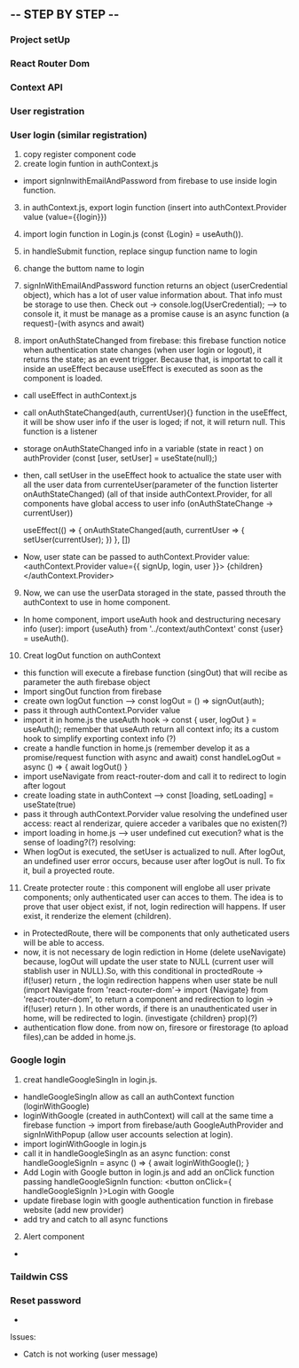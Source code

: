 ## -- STEP BY STEP -- 

### Project setUp

### React Router Dom

### Context API

### User registration

### User login (similar registration)
1) copy register component code
2) create login funtion in authContext.js
  - import signInwithEmailAndPassword from firebase to use inside login function.
3) in authContext.js, export login function (insert into authContext.Provider value (value={{login}})
4) import login function in Login.js (const {Login} = useAuth()).
5) in handleSubmit function, replace singup function name to login 
6) change the buttom name to login 
7) signInWithEmailAndPassword function returns an object (userCredential object), which has a lot of user value information about. That info must be storage to use then. Check out -> console.log(UserCredential); --> to console it, it must be manage as a promise cause is an async function (a request)-(with asyncs and await)

8) import onAuthStateChanged from firebase: this firebase function notice when authentication state changes (when user login or logout), it returns the state; as an event trigger. Because that, is importat to call it inside an useEffect because useEffect is executed as soon as the component is loaded. 
  - call useEffect in authContext.js
  - call onAuthStateChanged(auth, currentUser){} function in the useEffect, it will be show user info if the user is loged; if not, it will return null. This function is a listener
  - storage onAuthStateChanged info in a variable (state in react ) on authProvider (const [user, setUser] = useState(null);) 
  - then, call setUser in the useEffect hook to actualice the state user with all the user data from currenteUser(parameter of the function listerter onAuthStateChanged) (all of that inside authContext.Provider, for all components have global access to user info (onAuthStateChange -> currentUser))

    useEffect(() => {
      onAuthStateChanged(auth, currentUser => {
        setUser(currentUser);
      })
    }, [])

  - Now, user state can be passed to authContext.Provider value:
    <authContext.Provider value={{ signUp, login, user }}> 
        {children} 
    </authContext.Provider>
9) Now, we can use the userData storaged in the state, passed throuth the authContext to use in home component. 
  - In home component, import useAuth hook and destructuring necesary info (user):
  import {useAuth} from '../context/authContext'
  const {user} = useAuth().
10) Creat logOut function on authContext
  - this function will execute a firebase function (singOut) that will recibe as parameter the auth firebase object
  - Import singOut function from firebase
  - create own logOut function --> const logOut = () => signOut(auth); 
  - pass it through authContext.Porvider value
  - import it in home.js the useAuth hook -> const { user, logOut } = useAuth(); remember that useAuth return all context info; its a custom hook to simplify exporting context info (?)
  - create a handle function in home.js (remember develop it as a promise/request function with async and await)
    const handleLogOut = async () => {
     await logOut()
  }
  - import useNavigate from react-router-dom and call it to redirect to login after logout
  - create loading state in authContext -->  const [loading, setLoading] = useState(true)
  - pass it through authContext.Porvider value
    resolving the undefined user access: react al renderizar, quiere acceder a varibales que no existen(?)
  - import loading in home.js --> user undefined cut execution? what is the sense of loading?(?)
    resolving:
  - When logOut is executed, the setUser is actualized to null. After logOut,  an undefined user error occurs, because user after logOut is null. To fix it, buil a proyected route. 
11) Create protecter route : this component will englobe all user private components; only authenticated user can acces to them. The idea is to prove that user object exist, if not, login redirection will happens. If user exist, it renderize the element (children).
  - in ProtectedRoute, there will be components that only autheticated users will be able to access. 
  - now, it is not necessary de login rediction in Home (delete useNavigate) because, logOut will update the user state to NULL (current user will stablish user in NULL).So, with this conditional in proctedRoute -> if(!user) return <Navigate to='/login'/>, the login redirection happens when user state be null (import Navigate from 'react-router-dom'-> import {Navigate} from 'react-router-dom', to return a component and redirection to login -> if(!user) return <Navigate to='/login'/> ). In other words, if there is an unauthenticated user in home, will be redirected to login. (investigate {children} prop)(?)
- authentication flow done. from now on, firesore or firestorage (to apload files),can be added in home.js. 


### Google login
1) creat handleGoogleSingIn in login.js.
  - handleGoogleSingIn allow as call an authContext function (loginWithGoogle)
  - loginWithGoogle (created in authContext) will call at the same time a firebase function -> import from firebase/auth GoogleAuthProvider and signInWithPopup (allow user accounts selection at login). 
  - import loginWithGoogle in login.js
  - call it in handleGoogleSingIn as an async function: 
      const handleGoogleSignIn = async () => {
      await loginWithGoogle(); 
      }
  - Add Login with Google button in login.js and add an onClick function passing handleGoogleSignIn function: 
  <button onClick={ handleGoogleSignIn }>Login with Google</button>
  - update firebase login with google authentication function in firebase website (add new provider)
  - add try and catch to all async functions
2) Alert component
  - 


### Taildwin CSS

### Reset password
- 


Issues:

- Catch is not working (user message)
